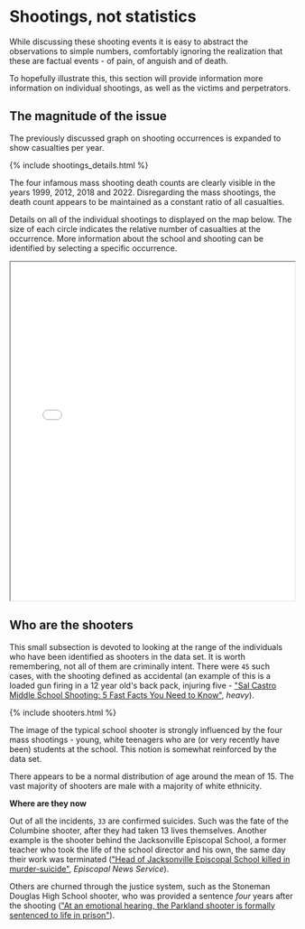 # Shootings, not statistics

While discussing these shooting events it is easy to abstract the observations to simple numbers, comfortably ignoring the realization that these are factual events - of pain, of anguish and of death.

To hopefully illustrate this, this section will provide information more information on individual shootings, as well as the victims and perpetrators.

## The magnitude of the issue

The previously discussed graph on shooting occurrences is expanded to show casualties per year.

{% include shootings_details.html %}

The four infamous mass shooting death counts are clearly visible in the years 1999, 2012, 2018 and 2022. Disregarding the mass shootings, the death count appears to be maintained as a constant ratio of all casualties.

Details on all of the individual shootings to displayed on the map below. The size of each circle indicates the relative number of casualties at the occurrence. More information about the school and shooting can be identified by selecting a specific occurrence.

<div style="width: 100%;">
    <iframe 
        class="ioda"
        width="100%" height="600px" 
        src="assets/htmls/shootings_details.html"
        style="overflow: visible;"
        >
    </iframe>
</div>

## Who are the shooters

This small subsection is devoted to looking at the range of the individuals who have been identified as shooters in the data set. It is worth remembering, not all of them are criminally intent. There were `45` such cases, with the shooting defined as accidental (an example of this is a loaded gun firing in a 12 year old's back pack, injuring five - ["Sal Castro Middle School Shooting: 5 Fast Facts You Need to Know"](https://heavy.com/news/2018/02/sal-castro-los-angeles-middle-school-shooting/), *heavy*).

{% include shooters.html %}

The image of the typical school shooter is strongly influenced by the four mass shootings - young, white teenagers who are (or very recently have been) students at the school. This notion is somewhat reinforced by the data set.

There appears to be a normal distribution of age around the mean of 15. The vast majority of shooters are male with a majority of white ethnicity.

**Where are they now**

Out of all the incidents, `33` are confirmed suicides. Such was the fate of the Columbine shooter, after they had taken 13 lives themselves. Another example is the shooter behind the Jacksonville Episcopal School, a former teacher who took the life of the school director and his own, the same day their work was terminated (["Head of Jacksonville Episcopal School killed in murder-suicide"](https://www.episcopalnewsservice.org/2012/03/06/head-of-jacksonville-episcopal-school-killed-in-murder-suicide/), *Episcopal News Service*).

Others are churned through the justice system, such as the Stoneman Douglas High School shooter, who was provided a sentence *four* years after the shooting (["At an emotional hearing, the Parkland shooter is formally sentenced to life in prison"](https://www.npr.org/2022/11/02/1133562604/parkland-shooter-life-sentence)).